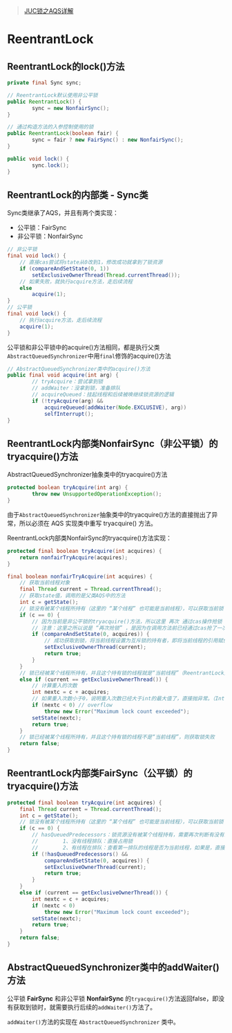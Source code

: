 
> [JUC锁之AQS详解](https://github.com/ProgrammerGoGo/document/blob/main/Java%E5%9F%BA%E7%A1%80/JUC%E9%94%81%E4%B9%8BAQS%E8%AF%A6%E8%A7%A3.md)

# ReentrantLock

## ReentrantLock的lock()方法

```java
private final Sync sync;

// ReentrantLock默认使用非公平锁
public ReentrantLock() {
        sync = new NonfairSync();
}

// 通过构造方法的入参控制使用的锁
public ReentrantLock(boolean fair) {
        sync = fair ? new FairSync() : new NonfairSync();
}

public void lock() {
        sync.lock();
}
```

## ReentrantLock的内部类 - Sync类

Sync类继承了AQS，并且有两个类实现：  
* 公平锁：FairSync
* 非公平锁：NonfairSync

```java
// 非公平锁
final void lock() {
    // 直接cas尝试将state从0改到1，修改成功就拿到了锁资源
    if (compareAndSetState(0, 1))
        setExclusiveOwnerThread(Thread.currentThread());
    // 如果失败，就执行acquire方法，走后续流程
    else
        acquire(1);
}
// 公平锁
final void lock() {
    // 执行acquire方法，走后续流程
    acquire(1);
}
```

公平锁和非公平锁中的acquire()方法相同，都是执行父类`AbstractQueuedSynchronizer`中用`final`修饰的acquire()方法

```java
// AbstractQueuedSynchronizer类中的acquire()方法
public final void acquire(int arg) {
        // tryAcquire：尝试拿到锁
        // addWaiter：没拿到锁，准备排队
        // acquireQueued：挂起线程和后续被唤继续锁资源的逻辑
        if (!tryAcquire(arg) &&
            acquireQueued(addWaiter(Node.EXCLUSIVE), arg))
            selfInterrupt();
}
```

## ReentrantLock内部类NonfairSync（非公平锁）的tryacquire()方法

AbstractQueuedSynchronizer抽象类中的tryacquire()方法

```java
protected boolean tryAcquire(int arg) {
        throw new UnsupportedOperationException();
}
```

由于`AbstractQueuedSynchronizer`抽象类中的tryacquire()方法的直接抛出了异常，所以必须在 AQS 实现类中重写 tryacquire() 方法。

ReentrantLock内部类NonfairSync的tryacquire()方法实现：

```java
protected final boolean tryAcquire(int acquires) {
    return nonfairTryAcquire(acquires);
}

final boolean nonfairTryAcquire(int acquires) {
    // 获取当前线程对象
    final Thread current = Thread.currentThread();
    // 获取state值，调用的是父类AQS中的方法
    int c = getState();
    // 锁没有被某个线程所持有（这里的 “某个线程” 也可能是当前线程），可以获取当前锁
    if (c == 0) {
        // 因为当前是非公平锁的tryacquire()方法，所以这里 再次 通过cas操作抢锁（将state从0改为1）
        // 注意：这里之所以说是 “再次抢锁” ，是因为在调用方法前已经通过cas抢了一次锁（调用非公平锁 NonfairSync.lock() 方法的一开始就会先抢一次锁），只是没抢到才走到了当前方法
        if (compareAndSetState(0, acquires)) {
            // 成功获取到锁，将当前线程设置为互斥锁的持有者，即将当前线程的引用赋值给 AbstractOwnableSynchronizer(AQS的父类) 类的 exclusiveOwnerThread 属性
            setExclusiveOwnerThread(current);
            return true;
        }
    }
    // 锁已经被某个线程所持有，并且这个持有锁的线程就是“当前线程”（ReentrantLock是可重入锁）
    else if (current == getExclusiveOwnerThread()) {
        // 计算重入的次数
        int nextc = c + acquires;
        // 如果重入次数小于0，说明重入次数已经大于int的最大值了，直接抛异常。（Integer.MAX_VALUE + 1 即 0111 1111 1111 1111 1111 1111 1111 1111 + 1 为负数）
        if (nextc < 0) // overflow
            throw new Error("Maximum lock count exceeded");
        setState(nextc);
        return true;
    }
    // 锁已经被某个线程所持有，并且这个持有锁的线程不是“当前线程”，则获取锁失败
    return false;
}
```

## ReentrantLock内部类FairSync（公平锁）的tryacquire()方法

```java
protected final boolean tryAcquire(int acquires) {
    final Thread current = Thread.currentThread();
    int c = getState();
    // 锁没有被某个线程所持有（这里的 “某个线程” 也可能是当前线程），可以获取当前锁
    if (c == 0) {
        // hasQueuedPredecessors：锁资源没有被某个线程持有，需要再次判断有没有线程正在排队
        //        1、没有线程排队：直接占用锁
        //        2、有线程在排队：查看第一排队的线程是否为当前线程，如果是，直接占用锁，如果不是则排队
        if (!hasQueuedPredecessors() &&
            compareAndSetState(0, acquires)) {
            setExclusiveOwnerThread(current);
            return true;
        }
    }
    else if (current == getExclusiveOwnerThread()) {
        int nextc = c + acquires;
        if (nextc < 0)
            throw new Error("Maximum lock count exceeded");
        setState(nextc);
        return true;
    }
    return false;
}
```

## AbstractQueuedSynchronizer类中的addWaiter()方法

公平锁 **FairSync** 和非公平锁 **NonfairSync** 的`tryacquire()`方法返回false，即没有获取到锁时，就需要执行后续的`addWaiter()`方法了。

`addWaiter()`方法的实现在 `AbstractQueuedSynchronizer` 类中。

















